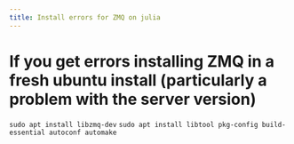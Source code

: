 ```yaml
---
title: Install errors for ZMQ on julia
---
```


# If you get errors installing ZMQ in a fresh ubuntu install (particularly a problem with the server version)

`sudo apt install libzmq-dev`
`sudo apt install libtool pkg-config build-essential autoconf automake`

